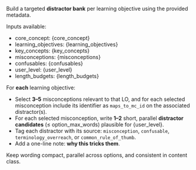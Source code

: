Build a targeted **distractor bank** per learning objective using the provided metadata.

Inputs available:
- core_concept: {core_concept}
- learning_objectives: {learning_objectives}
- key_concepts: {key_concepts}
- misconceptions: {misconceptions}
- confusables: {confusables}
- user_level: {user_level}
- length_budgets: {length_budgets}

For **each** learning objective:
- Select **3–5** misconceptions relevant to that LO, and for each selected misconception include its identifier as `maps_to_mc_id` on the associated distractor(s).
- For each selected misconception, write **1–2** short, parallel **distractor candidates** (≤ option_max_words) plausible for {user_level}.
- Tag each distractor with its source: `misconception`, `confusable`, `terminology_overreach`, or `common_rule_of_thumb`.
- Add a one-line note: **why this tricks them**.

Keep wording compact, parallel across options, and consistent in content class.
